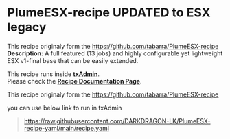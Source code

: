 # PlumeESX-recipe UPDATED to ESX legacy

This recipe originaly form the https://github.com/tabarra/PlumeESX-recipe
**Description:** A full featured (13 jobs) and highly configurable yet lightweight ESX v1-final base that can be easily extended.  

This recipe runs inside [**txAdmin**](https://github.com/tabarra/txAdmin).  
Please check the [**Recipe Documentation Page**](https://github.com/tabarra/txAdmin/blob/master/docs/recipe.md).

This recipe originaly form the https://github.com/tabarra/PlumeESX-recipe

you can use below link to run in txAdmin

> https://raw.githubusercontent.com/DARKDRAGON-LK/PlumeESX-recipe-yaml/main/recipe.yaml
